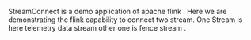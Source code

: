 StreamConnect is a demo application of apache flink . Here we are demonstrating the flink capability to connect two stream.
One Stream is here telemetry data stream other one is fence stream .
